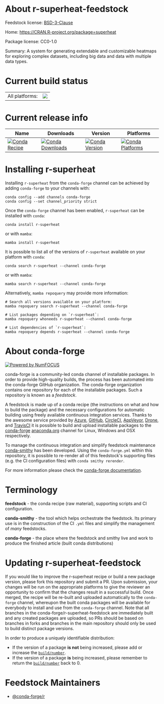 About r-superheat-feedstock
===========================

Feedstock license: [BSD-3-Clause](https://github.com/conda-forge/r-superheat-feedstock/blob/main/LICENSE.txt)

Home: https://CRAN.R-project.org/package=superheat

Package license: CC0-1.0

Summary: A system for generating extendable and customizable heatmaps for exploring complex datasets, including big data and data with multiple data types.

Current build status
====================


<table><tr><td>All platforms:</td>
    <td>
      <a href="https://dev.azure.com/conda-forge/feedstock-builds/_build/latest?definitionId=1688&branchName=main">
        <img src="https://dev.azure.com/conda-forge/feedstock-builds/_apis/build/status/r-superheat-feedstock?branchName=main">
      </a>
    </td>
  </tr>
</table>

Current release info
====================

| Name | Downloads | Version | Platforms |
| --- | --- | --- | --- |
| [![Conda Recipe](https://img.shields.io/badge/recipe-r--superheat-green.svg)](https://anaconda.org/conda-forge/r-superheat) | [![Conda Downloads](https://img.shields.io/conda/dn/conda-forge/r-superheat.svg)](https://anaconda.org/conda-forge/r-superheat) | [![Conda Version](https://img.shields.io/conda/vn/conda-forge/r-superheat.svg)](https://anaconda.org/conda-forge/r-superheat) | [![Conda Platforms](https://img.shields.io/conda/pn/conda-forge/r-superheat.svg)](https://anaconda.org/conda-forge/r-superheat) |

Installing r-superheat
======================

Installing `r-superheat` from the `conda-forge` channel can be achieved by adding `conda-forge` to your channels with:

```
conda config --add channels conda-forge
conda config --set channel_priority strict
```

Once the `conda-forge` channel has been enabled, `r-superheat` can be installed with `conda`:

```
conda install r-superheat
```

or with `mamba`:

```
mamba install r-superheat
```

It is possible to list all of the versions of `r-superheat` available on your platform with `conda`:

```
conda search r-superheat --channel conda-forge
```

or with `mamba`:

```
mamba search r-superheat --channel conda-forge
```

Alternatively, `mamba repoquery` may provide more information:

```
# Search all versions available on your platform:
mamba repoquery search r-superheat --channel conda-forge

# List packages depending on `r-superheat`:
mamba repoquery whoneeds r-superheat --channel conda-forge

# List dependencies of `r-superheat`:
mamba repoquery depends r-superheat --channel conda-forge
```


About conda-forge
=================

[![Powered by
NumFOCUS](https://img.shields.io/badge/powered%20by-NumFOCUS-orange.svg?style=flat&colorA=E1523D&colorB=007D8A)](https://numfocus.org)

conda-forge is a community-led conda channel of installable packages.
In order to provide high-quality builds, the process has been automated into the
conda-forge GitHub organization. The conda-forge organization contains one repository
for each of the installable packages. Such a repository is known as a *feedstock*.

A feedstock is made up of a conda recipe (the instructions on what and how to build
the package) and the necessary configurations for automatic building using freely
available continuous integration services. Thanks to the awesome service provided by
[Azure](https://azure.microsoft.com/en-us/services/devops/), [GitHub](https://github.com/),
[CircleCI](https://circleci.com/), [AppVeyor](https://www.appveyor.com/),
[Drone](https://cloud.drone.io/welcome), and [TravisCI](https://travis-ci.com/)
it is possible to build and upload installable packages to the
[conda-forge](https://anaconda.org/conda-forge) [anaconda.org](https://anaconda.org/)
channel for Linux, Windows and OSX respectively.

To manage the continuous integration and simplify feedstock maintenance
[conda-smithy](https://github.com/conda-forge/conda-smithy) has been developed.
Using the ``conda-forge.yml`` within this repository, it is possible to re-render all of
this feedstock's supporting files (e.g. the CI configuration files) with ``conda smithy rerender``.

For more information please check the [conda-forge documentation](https://conda-forge.org/docs/).

Terminology
===========

**feedstock** - the conda recipe (raw material), supporting scripts and CI configuration.

**conda-smithy** - the tool which helps orchestrate the feedstock.
                   Its primary use is in the construction of the CI ``.yml`` files
                   and simplify the management of *many* feedstocks.

**conda-forge** - the place where the feedstock and smithy live and work to
                  produce the finished article (built conda distributions)


Updating r-superheat-feedstock
==============================

If you would like to improve the r-superheat recipe or build a new
package version, please fork this repository and submit a PR. Upon submission,
your changes will be run on the appropriate platforms to give the reviewer an
opportunity to confirm that the changes result in a successful build. Once
merged, the recipe will be re-built and uploaded automatically to the
`conda-forge` channel, whereupon the built conda packages will be available for
everybody to install and use from the `conda-forge` channel.
Note that all branches in the conda-forge/r-superheat-feedstock are
immediately built and any created packages are uploaded, so PRs should be based
on branches in forks and branches in the main repository should only be used to
build distinct package versions.

In order to produce a uniquely identifiable distribution:
 * If the version of a package **is not** being increased, please add or increase
   the [``build/number``](https://docs.conda.io/projects/conda-build/en/latest/resources/define-metadata.html#build-number-and-string).
 * If the version of a package **is** being increased, please remember to return
   the [``build/number``](https://docs.conda.io/projects/conda-build/en/latest/resources/define-metadata.html#build-number-and-string)
   back to 0.

Feedstock Maintainers
=====================

* [@conda-forge/r](https://github.com/orgs/conda-forge/teams/r/)


